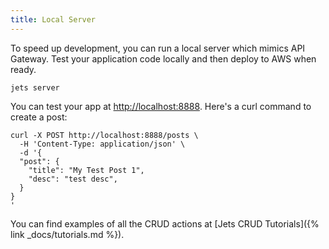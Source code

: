 ```yaml
---
title: Local Server
---
```


To speed up development, you can run a local server which mimics API Gateway. Test your application code locally and then deploy to AWS when ready.

    jets server

You can test your app at [http://localhost:8888](http://localhost:8888). Here's a curl command to create a post:

    curl -X POST http://localhost:8888/posts \
      -H 'Content-Type: application/json' \
      -d '{
      "post": {
        "title": "My Test Post 1",
        "desc": "test desc",
      }
    }
    '

You can find examples of all the CRUD actions at [Jets CRUD Tutorials]({% link _docs/tutorials.md %}).

